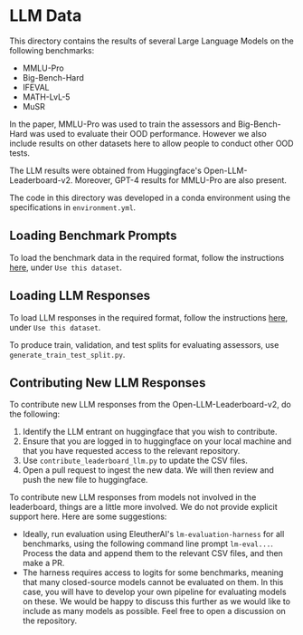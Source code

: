 # LLM Data

This directory contains the results of several Large Language Models on the following benchmarks:
* MMLU-Pro
* Big-Bench-Hard
* IFEVAL
* MATH-LvL-5
* MuSR

In the paper, MMLU-Pro was used to train the assessors and Big-Bench-Hard was used to evaluate their OOD performance. However we also include results on other datasets here to allow people to conduct other OOD tests.

The LLM results were obtained from Huggingface's Open-LLM-Leaderboard-v2. Moreover, GPT-4 results for MMLU-Pro are also present.

The code in this directory was developed in a conda environment using the specifications in `environment.yml`.

## Loading Benchmark Prompts

To load the benchmark data in the required format, follow the instructions [here](https://huggingface.co/datasets/kvoudouris/PredictaBoard_Benchmarks), under `Use this dataset`.

## Loading LLM Responses

To load LLM responses in the required format, follow the instructions [here](https://huggingface.co/datasets/kvoudouris/PredictaBoard_LLMs), under `Use this dataset`.

To produce train, validation, and test splits for evaluating assessors, use `generate_train_test_split.py`.

## Contributing New LLM Responses

To contribute new LLM responses from the Open-LLM-Leaderboard-v2, do the following:
1. Identify the LLM entrant on huggingface that you wish to contribute.
2. Ensure that you are logged in to huggingface on your local machine and that you have requested access to the relevant repository.
3. Use `contribute_leaderboard_llm.py` to update the CSV files.
4. Open a pull request to ingest the new data. We will then review and push the new file to huggingface.

To contribute new LLM responses from models not involved in the leaderboard, things are a little more involved. We do not provide explicit support here. Here are some suggestions:
* Ideally, run evaluation using EleutherAI's `lm-evaluation-harness` for all benchmarks, using the following command line prompt `lm-eval...`. Process the data and append them to the relevant CSV files, and then make a PR.
* The harness requires access to logits for some benchmarks, meaning that many closed-source models cannot be evaluated on them. In this case, you will have to develop your own pipeline for evaluating models on these. We would be happy to discuss this further as we would like to include as many models as possible. Feel free to open a discussion on the repository.